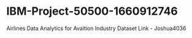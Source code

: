 # IBM-Project-50500-1660912746
Airlines Data Analytics for Avaition Industry
Dataset Link - Joshua4036

